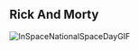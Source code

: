 ## Rick And Morty
![InSpaceNationalSpaceDayGIF](https://user-images.githubusercontent.com/99292913/223307688-51f2c144-0a07-421b-871c-cb494fbd7f2e.gif)
